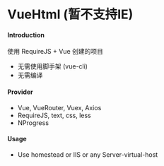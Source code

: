 # VueHtml (暂不支持IE)

#### Introduction
使用 RequireJS + Vue 创建的项目
- 无需使用脚手架 (vue-cli)
- 无需编译

#### Provider
- Vue, VueRouter, Vuex, Axios
- RequireJS, text, css, less
- NProgress

#### Usage
- Use homestead or IIS or any Server-virtual-host


